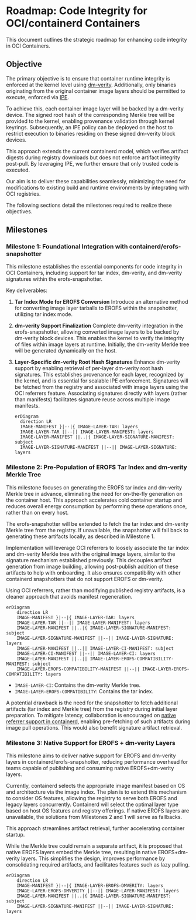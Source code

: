 # Roadmap: Code Integrity for OCI/containerd Containers

This document outlines the strategic roadmap for enhancing code integrity in OCI
Containers.

## Objective

The primary objective is to ensure that container runtime integrity is enforced
at the kernel level using
[dm-verity](https://www.kernel.org/doc/html/latest/admin-guide/device-mapper/verity.html).
Additionally, only binaries originating from the original container image layers
should be permitted to execute, enforced via
[IPE](https://docs.kernel.org/next/admin-guide/LSM/ipe.html).

To achieve this, each container image layer will be backed by a dm-verity
device. The signed root hash of the corresponding Merkle tree will be provided
to the kernel, enabling provenance validation through kernel keyrings.
Subsequently, an IPE policy can be deployed on the host to restrict execution to
binaries residing on these signed dm-verity block devices.

This approach extends the current containerd model, which verifies artifact
digests during registry downloads but does not enforce artifact integrity
post-pull. By leveraging IPE, we further ensure that only trusted code is
executed.

Our aim is to deliver these capabilities seamlessly, minimizing the need for
modifications to existing build and runtime environments by integrating with OCI
registries.

The following sections detail the milestones required to realize these
objectives.

## Milestones

### Milestone 1: Foundational Integration with containerd/erofs-snapshotter

This milestone establishes the essential components for code integrity in OCI
Containers, including support for tar index, dm-verity, and dm-verity signatures
within the erofs-snapshotter.

Key deliverables:

1. **Tar Index Mode for EROFS Conversion** Introduce an alternative method for
   converting image layer tarballs to EROFS within the snapshotter, utilizing
   tar index mode.

2. **dm-verity Support Finalization** Complete dm-verity integration in the
   erofs-snapshotter, allowing converted image layers to be backed by dm-verity
   block devices. This enables the kernel to verify the integrity of files
   within image layers at runtime. Initially, the dm-verity Merkle tree will be
   generated dynamically on the host.

3. **Layer-Specific dm-verity Root Hash Signatures** Enhance dm-verity support
   by enabling retrieval of per-layer dm-verity root hash signatures. This
   establishes provenance for each layer, recognized by the kernel, and is
   essential for scalable IPE enforcement. Signatures will be fetched from the
   registry and associated with image layers using the OCI referrers feature.
   Associating signatures directly with layers (rather than manifests)
   facilitates signature reuse across multiple image manifests.

   ```mermaid
   erDiagram
     direction LR
     IMAGE-MANIFEST }|--|{ IMAGE-LAYER-TAR: layers
     IMAGE-LAYER-TAR ||--|| IMAGE-LAYER-MANIFEST: layers
     IMAGE-LAYER-MANIFEST ||..|{ IMAGE-LAYER-SIGNATURE-MANIFEST: subject
     IMAGE-LAYER-SIGNATURE-MANIFEST ||--|| IMAGE-LAYER-SIGNATURE: layers
   ```

### Milestone 2: Pre-Population of EROFS Tar Index and dm-verity Merkle Tree

This milestone focuses on generating the EROFS tar index and dm-verity Merkle
tree in advance, eliminating the need for on-the-fly generation on the container
host. This approach accelerates cold container startup and reduces overall
energy consumption by performing these operations once, rather than on every
host.

The erofs-snapshotter will be extended to fetch the tar index and dm-verity
Merkle tree from the registry. If unavailable, the snapshotter will fall back to
generating these artifacts locally, as described in Milestone 1.

Implementation will leverage OCI referrers to loosely associate the tar index
and dm-verity Merkle tree with the original image layers, similar to the
signature mechanism established previously. This decouples artifact generation
from image building, allowing post-publish addition of these artifacts to help
with onboarding. It also ensures compatibility with other containerd
snapshotters that do not support EROFS or dm-verity.

Using OCI referrers, rather than modifying published registry artifacts, is a
cleaner approach that avoids manifest regeneration.

```mermaid
erDiagram
    direction LR
    IMAGE-MANIFEST }|--|{ IMAGE-LAYER-TAR: layers
    IMAGE-LAYER-TAR ||--|| IMAGE-LAYER-MANIFEST: layers
    IMAGE-LAYER-MANIFEST ||..|{ IMAGE-LAYER-SIGNATURE-MANIFEST: subject
    IMAGE-LAYER-SIGNATURE-MANIFEST ||--|| IMAGE-LAYER-SIGNATURE: layers
    IMAGE-LAYER-MANIFEST ||..|| IMAGE-LAYER-CI-MANIFEST: subject
    IMAGE-LAYER-CI-MANIFEST ||--|| IMAGE-LAYER-CI: layers
    IMAGE-LAYER-MANIFEST ||..|| IMAGE-LAYER-EROFS-COMPATIBILITY-MANIFEST: subject
    IMAGE-LAYER-EROFS-COMPATIBILITY-MANIFEST ||--|| IMAGE-LAYER-EROFS-COMPATIBILITY: layers
```

- `IMAGE-LAYER-CI`: Contains the dm-verity Merkle tree.
- `IMAGE-LAYER-EROFS-COMPATIBILITY`: Contains the tar index.

A potential drawback is the need for the snapshotter to fetch additional
artifacts (tar index and Merkle tree) from the registry during initial layer
preparation. To mitigate latency, collaboration is encouraged on [native
referrer support in
containerd](https://github.com/containerd/containerd/issues/7654), enabling
pre-fetching of such artifacts during image pull operations. This would also
benefit signature artifact retrieval.

### Milestone 3: Native Support for EROFS + dm-verity Layers

This milestone aims to deliver native support for EROFS and dm-verity layers in
containerd/erofs-snapshotter, reducing performance overhead for teams capable of
publishing and consuming native EROFS+dm-verity layers.

Currently, containerd selects the appropriate image manifest based on OS and
architecture via the image index. The plan is to extend this mechanism to
consider OS features, allowing the registry to serve both EROFS and legacy
layers concurrently. Containerd will select the optimal layer type based on host
OS features and registry offerings. If native EROFS layers are unavailable, the
solutions from Milestones 2 and 1 will serve as fallbacks.

This approach streamlines artifact retrieval, further accelerating container
startup.

While the Merkle tree could remain a separate artifact, it is proposed that
native EROFS layers embed the Merkle tree, resulting in native EROFS+dm-verity
layers. This simplifies the design, improves performance by consolidating
required artifacts, and facilitates features such as lazy pulling.

```mermaid
erDiagram
    direction LR
    IMAGE-MANIFEST }|--|{ IMAGE-LAYER-EROFS-DMVERITY: layers
    IMAGE-LAYER-EROFS-DMVERITY ||--|| IMAGE-LAYER-MANIFEST: layers
    IMAGE-LAYER-MANIFEST ||..|{ IMAGE-LAYER-SIGNATURE-MANIFEST: subject
    IMAGE-LAYER-SIGNATURE-MANIFEST ||--|| IMAGE-LAYER-SIGNATURE: layers
```